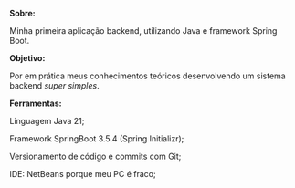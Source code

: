 **Sobre:**

Minha primeira aplicação backend, utilizando Java e framework Spring Boot.

**Objetivo:**

Por em prática meus conhecimentos teóricos desenvolvendo um sistema backend *super simples*.

**Ferramentas:**

Linguagem Java 21;

Framework SpringBoot 3.5.4 (Spring Initializr);

Versionamento de código e commits com Git;

IDE: NetBeans porque meu PC é fraco;

